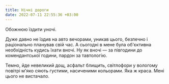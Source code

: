 ```yaml
---
title: Нічні дороги
date: 2022-07-11 22:55:36 +03:00
---
```


Обожнюю їздити уночі.

Дуже давно не їздив на авто вечорами, уникав цього, безпечно і раціонально планував свій час. А сьогодні в мене була об'єктивна необхідність кудись їхати вночі. Ну як вночі — за півгодини до комендантської години, пардон за тавтологію.

Темно, йде невеликий дощ, асфальт блищить, світлофори у вологому повітрі м'яко сяють густими, насиченими кольорами. Яка ж краса. Мені цього не вистачало.
